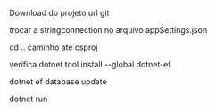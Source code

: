 ﻿Download do projeto url git

trocar a stringconnection no arquivo appSettings.json


cd .. caminho ate csproj

verifica
dotnet tool install --global dotnet-ef

dotnet ef database update

dotnet run

